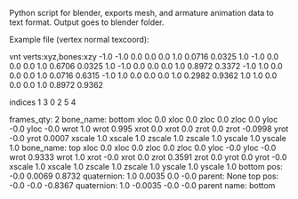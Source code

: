 Python script for blender, exports mesh, and armature animation data to text format.
Output goes to blender folder.

Example file (vertex normal texcoord):

vnt
verts:xyz,bones:xzy
-1.0 -1.0 0.0 0.0 0.0 1.0 0.0716 0.0325
1.0 -1.0 0.0 0.0 0.0 1.0 0.6706 0.0325
1.0 -1.0 0.0 0.0 0.0 1.0 0.8972 0.3372
-1.0 1.0 0.0 0.0 0.0 1.0 0.0716 0.6315
-1.0 1.0 0.0 0.0 0.0 1.0 0.2982 0.9362
1.0 1.0 0.0 0.0 0.0 1.0 0.8972 0.9362

indices
1 3 0
2 5 4

frames_qty: 2
bone_name: bottom
xloc 0.0 xloc 0.0
zloc 0.0 zloc 0.0
yloc -0.0 yloc -0.0
wrot 1.0 wrot 0.995
xrot 0.0 xrot 0.0
zrot 0.0 zrot -0.0998
yrot -0.0 yrot 0.0007
xscale 1.0 xscale 1.0
zscale 1.0 zscale 1.0
yscale 1.0 yscale 1.0
bone_name: top
xloc 0.0 xloc 0.0
zloc 0.0 zloc 0.0
yloc -0.0 yloc -0.0
wrot 0.9333 wrot 1.0
xrot -0.0 xrot 0.0
zrot 0.3591 zrot 0.0
yrot 0.0 yrot -0.0
xscale 1.0 xscale 1.0
zscale 1.0 zscale 1.0
yscale 1.0 yscale 1.0
bottom pos: -0.0 0.0069 0.8732 quaternion: 1.0 0.0035 0.0 -0.0 parent: None
top pos: -0.0 -0.0 -0.8367 quaternion: 1.0 -0.0035 -0.0 -0.0 parent name: bottom
